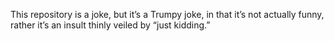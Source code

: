This repository is a joke, but it’s a Trumpy joke, in that it’s not actually
funny, rather it’s an insult thinly veiled by “just kidding.”
